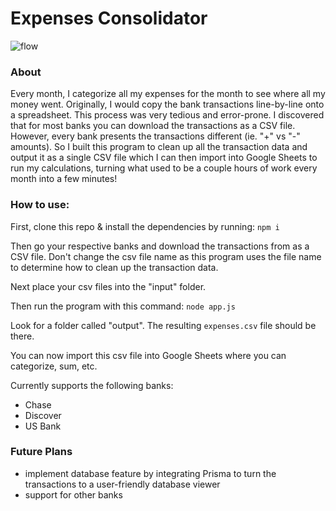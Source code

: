 # Expenses Consolidator

![flow](https://user-images.githubusercontent.com/54592360/232820984-41f6676b-a3cc-4c13-97fb-f0322c5e357f.png)

### About
Every month, I categorize all my expenses for the month to see where all my money went. Originally, I would copy the bank transactions line-by-line onto a spreadsheet. This process was very tedious and error-prone. I discovered that for most banks you can download the transactions as a CSV file. However, every bank presents the transactions different (ie. "+" vs "-" amounts). So I built this program to clean up all the transaction data and output it as a single CSV file which I can then import into Google Sheets to run my calculations, turning what used to be a couple hours of work every month into a few minutes!



### How to use:
First, clone this repo & install the dependencies by running:
`npm i`

Then go your respective banks and download the transactions from as a CSV file. Don't change the csv file name as this program uses the file name to determine how to clean up the transaction data.

Next place your csv files into the "input" folder.

Then run the program with this command:
`node app.js`

Look for a folder called "output". The resulting `expenses.csv` file should be there.

You can now import this csv file into Google Sheets where you can categorize, sum, etc.  

Currently supports the following banks:
- Chase
- Discover
- US Bank

### Future Plans
- implement database feature by integrating Prisma to turn the transactions to a user-friendly database viewer
- support for other banks

